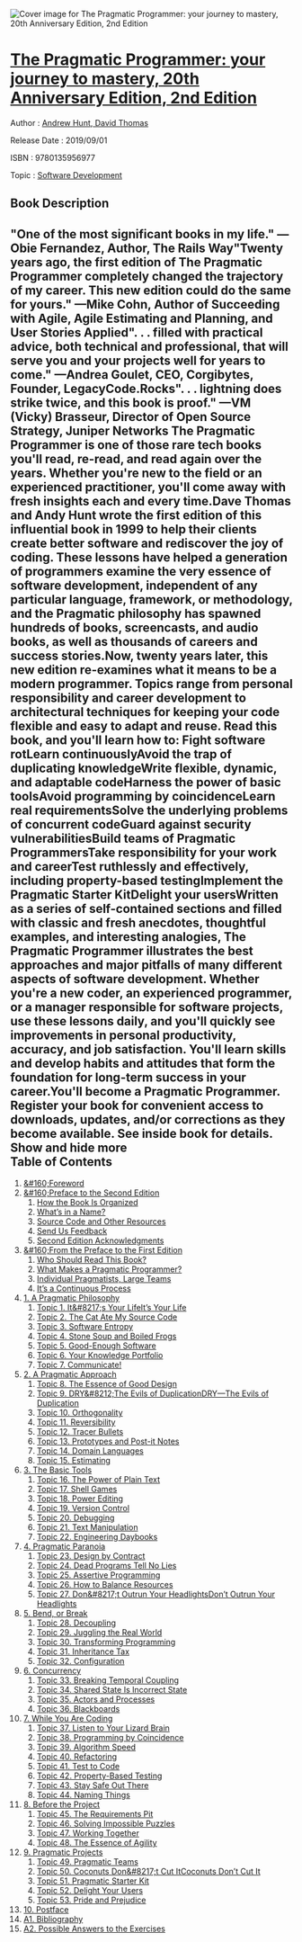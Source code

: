 ![Cover image for The Pragmatic Programmer: your journey to mastery, 20th Anniversary Edition, 2nd Edition](https://imgdetail.ebookreading.net/cover/cover/20200215/EB9780135956977.jpg)

[The Pragmatic Programmer: your journey to mastery, 20th Anniversary Edition, 2nd Edition](https://ebookreading.net/view/book/The+Pragmatic+Programmer%3A+your+journey+to+mastery%2C+20th+Anniversary+Edition%2C+2nd+Edition-EB9780135956977_1.html "The Pragmatic Programmer: your journey to mastery, 20th Anniversary Edition, 2nd Edition")
====================================================================================================================

Author : [Andrew Hunt](https://ebookreading.net/search/author/Andrew+Hunt),[ David Thomas](https://ebookreading.net/search/author/+David+Thomas)

Release Date : 2019/09/01

ISBN : 9780135956977

Topic : [Software Development](https://ebookreading.net/search/category/software-development)

Book Description
-----------------

 "One of the most significant books in my life." —Obie Fernandez, Author, The Rails Way"Twenty years ago, the first edition of The Pragmatic Programmer completely changed the trajectory of my career. This new edition could do the same for yours." —Mike Cohn, Author of Succeeding with Agile, Agile Estimating and Planning, and User Stories Applied". . . filled with practical advice, both technical and professional, that will serve you and your projects well for years to come." —Andrea Goulet, CEO, Corgibytes, Founder, LegacyCode.Rocks". . . lightning does strike twice, and this book is proof." —VM (Vicky) Brasseur, Director of Open Source Strategy, Juniper Networks
The Pragmatic Programmer is one of those rare tech books you'll read, re-read, and read again over the years. Whether you're new to the field or an experienced practitioner, you'll come away with fresh insights each and every time.Dave Thomas and Andy Hunt wrote the first edition of this influential book in 1999 to help their clients create better software and rediscover the joy of coding. These lessons have helped a generation of programmers examine the very essence of software development, independent of any particular language, framework, or methodology, and the Pragmatic philosophy has spawned hundreds of books, screencasts, and audio books, as well as thousands of careers and success stories.Now, twenty years later, this new edition re-examines what it means to be a modern programmer. Topics range from personal responsibility and career development to architectural techniques for keeping your code flexible and easy to adapt and reuse. Read this book, and you'll learn how to:
Fight software rotLearn continuouslyAvoid the trap of duplicating knowledgeWrite flexible, dynamic, and adaptable codeHarness the power of basic toolsAvoid programming by coincidenceLearn real requirementsSolve the underlying problems of concurrent codeGuard against security vulnerabilitiesBuild teams of Pragmatic ProgrammersTake responsibility for your work and careerTest ruthlessly and effectively, including property-based testingImplement the Pragmatic Starter KitDelight your usersWritten as a series of self-contained sections and filled with classic and fresh anecdotes, thoughtful examples, and interesting analogies, The Pragmatic Programmer illustrates the best approaches and major pitfalls of many different aspects of software development. Whether you're a new coder, an experienced programmer, or a manager responsible for software projects, use these lessons daily, and you'll quickly see improvements in personal productivity, accuracy, and job satisfaction. You'll learn skills and develop habits and attitudes that form the foundation for long-term success in your career.You'll become a Pragmatic Programmer.
Register your book for convenient access to downloads, updates, and/or corrections as they become available. See inside book for details.
        Show and hide more                
Table of Contents
-----------------

1. [&amp;#160;Foreword](https://ebookreading.net/view/book/The+Pragmatic+Programmer%3A+your+journey+to+mastery%2C+20th+Anniversary+Edition%2C+2nd+Edition-EB9780135956977_7.html#d24e137)
1. [&amp;#160;Preface to the Second Edition](https://ebookreading.net/view/book/The+Pragmatic+Programmer%3A+your+journey+to+mastery%2C+20th+Anniversary+Edition%2C+2nd+Edition-EB9780135956977_8.html#d24e193)
    1. [How the Book Is Organized](https://ebookreading.net/view/book/The+Pragmatic+Programmer%3A+your+journey+to+mastery%2C+20th+Anniversary+Edition%2C+2nd+Edition-EB9780135956977_9.html#d24e239)
    1. [What’s in a Name?](https://ebookreading.net/view/book/The+Pragmatic+Programmer%3A+your+journey+to+mastery%2C+20th+Anniversary+Edition%2C+2nd+Edition-EB9780135956977_10.html#d24e281)
    1. [Source Code and Other Resources](https://ebookreading.net/view/book/The+Pragmatic+Programmer%3A+your+journey+to+mastery%2C+20th+Anniversary+Edition%2C+2nd+Edition-EB9780135956977_11.html#d24e309)
    1. [Send Us Feedback](https://ebookreading.net/view/book/The+Pragmatic+Programmer%3A+your+journey+to+mastery%2C+20th+Anniversary+Edition%2C+2nd+Edition-EB9780135956977_12.html#d24e329)
    1. [Second Edition Acknowledgments](https://ebookreading.net/view/book/The+Pragmatic+Programmer%3A+your+journey+to+mastery%2C+20th+Anniversary+Edition%2C+2nd+Edition-EB9780135956977_13.html#d24e337)
1. [&amp;#160;From the Preface to the First Edition](https://ebookreading.net/view/book/The+Pragmatic+Programmer%3A+your+journey+to+mastery%2C+20th+Anniversary+Edition%2C+2nd+Edition-EB9780135956977_14.html#d24e375)
    1. [Who Should Read This Book?](https://ebookreading.net/view/book/The+Pragmatic+Programmer%3A+your+journey+to+mastery%2C+20th+Anniversary+Edition%2C+2nd+Edition-EB9780135956977_15.html#d24e419)
    1. [What Makes a Pragmatic Programmer?](https://ebookreading.net/view/book/The+Pragmatic+Programmer%3A+your+journey+to+mastery%2C+20th+Anniversary+Edition%2C+2nd+Edition-EB9780135956977_16.html#d24e427)
    1. [Individual Pragmatists, Large Teams](https://ebookreading.net/view/book/The+Pragmatic+Programmer%3A+your+journey+to+mastery%2C+20th+Anniversary+Edition%2C+2nd+Edition-EB9780135956977_17.html#d24e561)
    1. [It’s a Continuous Process](https://ebookreading.net/view/book/The+Pragmatic+Programmer%3A+your+journey+to+mastery%2C+20th+Anniversary+Edition%2C+2nd+Edition-EB9780135956977_18.html#d24e603)
1. [1. A Pragmatic Philosophy](https://ebookreading.net/view/book/The+Pragmatic+Programmer%3A+your+journey+to+mastery%2C+20th+Anniversary+Edition%2C+2nd+Edition-EB9780135956977_19.html#d24e636)
    1. [Topic 1. It&amp;#8217;s Your LifeIt’s Your Life](https://ebookreading.net/view/book/The+Pragmatic+Programmer%3A+your+journey+to+mastery%2C+20th+Anniversary+Edition%2C+2nd+Edition-EB9780135956977_20.html#its_your_life)
    1. [Topic 2. The Cat Ate My Source Code](https://ebookreading.net/view/book/The+Pragmatic+Programmer%3A+your+journey+to+mastery%2C+20th+Anniversary+Edition%2C+2nd+Edition-EB9780135956977_21.html#responsibility)
    1. [Topic 3. Software Entropy](https://ebookreading.net/view/book/The+Pragmatic+Programmer%3A+your+journey+to+mastery%2C+20th+Anniversary+Edition%2C+2nd+Edition-EB9780135956977_22.html#no_broken_windows)
    1. [Topic 4. Stone Soup and Boiled Frogs](https://ebookreading.net/view/book/The+Pragmatic+Programmer%3A+your+journey+to+mastery%2C+20th+Anniversary+Edition%2C+2nd+Edition-EB9780135956977_23.html#stone_soup)
    1. [Topic 5. Good-Enough Software](https://ebookreading.net/view/book/The+Pragmatic+Programmer%3A+your+journey+to+mastery%2C+20th+Anniversary+Edition%2C+2nd+Edition-EB9780135956977_24.html#good_enough_sw)
    1. [Topic 6. Your Knowledge Portfolio](https://ebookreading.net/view/book/The+Pragmatic+Programmer%3A+your+journey+to+mastery%2C+20th+Anniversary+Edition%2C+2nd+Edition-EB9780135956977_25.html#knowledge)
    1. [Topic 7. Communicate!](https://ebookreading.net/view/book/The+Pragmatic+Programmer%3A+your+journey+to+mastery%2C+20th+Anniversary+Edition%2C+2nd+Edition-EB9780135956977_26.html#communicate)
1. [2. A Pragmatic Approach](https://ebookreading.net/view/book/The+Pragmatic+Programmer%3A+your+journey+to+mastery%2C+20th+Anniversary+Edition%2C+2nd+Edition-EB9780135956977_27.html#d24e2545)
    1. [Topic 8. The Essence of Good Design](https://ebookreading.net/view/book/The+Pragmatic+Programmer%3A+your+journey+to+mastery%2C+20th+Anniversary+Edition%2C+2nd+Edition-EB9780135956977_28.html#essence_of_design)
    1. [Topic 9. DRY&amp;#8212;The Evils of DuplicationDRY—The Evils of Duplication](https://ebookreading.net/view/book/The+Pragmatic+Programmer%3A+your+journey+to+mastery%2C+20th+Anniversary+Edition%2C+2nd+Edition-EB9780135956977_29.html#dry)
    1. [Topic 10. Orthogonality](https://ebookreading.net/view/book/The+Pragmatic+Programmer%3A+your+journey+to+mastery%2C+20th+Anniversary+Edition%2C+2nd+Edition-EB9780135956977_30.html#orthogonality)
    1. [Topic 11. Reversibility](https://ebookreading.net/view/book/The+Pragmatic+Programmer%3A+your+journey+to+mastery%2C+20th+Anniversary+Edition%2C+2nd+Edition-EB9780135956977_31.html#reversi)
    1. [Topic 12. Tracer Bullets](https://ebookreading.net/view/book/The+Pragmatic+Programmer%3A+your+journey+to+mastery%2C+20th+Anniversary+Edition%2C+2nd+Edition-EB9780135956977_32.html#tracer_bullets)
    1. [Topic 13. Prototypes and Post-it Notes](https://ebookreading.net/view/book/The+Pragmatic+Programmer%3A+your+journey+to+mastery%2C+20th+Anniversary+Edition%2C+2nd+Edition-EB9780135956977_33.html#prototyping)
    1. [Topic 14. Domain Languages](https://ebookreading.net/view/book/The+Pragmatic+Programmer%3A+your+journey+to+mastery%2C+20th+Anniversary+Edition%2C+2nd+Edition-EB9780135956977_34.html#domain_languages)
    1. [Topic 15. Estimating](https://ebookreading.net/view/book/The+Pragmatic+Programmer%3A+your+journey+to+mastery%2C+20th+Anniversary+Edition%2C+2nd+Edition-EB9780135956977_35.html#learn_to_estimate)
1. [3. The Basic Tools](https://ebookreading.net/view/book/The+Pragmatic+Programmer%3A+your+journey+to+mastery%2C+20th+Anniversary+Edition%2C+2nd+Edition-EB9780135956977_36.html#d24e6748)
    1. [Topic 16. The Power of Plain Text](https://ebookreading.net/view/book/The+Pragmatic+Programmer%3A+your+journey+to+mastery%2C+20th+Anniversary+Edition%2C+2nd+Edition-EB9780135956977_37.html#plain_text)
    1. [Topic 17. Shell Games](https://ebookreading.net/view/book/The+Pragmatic+Programmer%3A+your+journey+to+mastery%2C+20th+Anniversary+Edition%2C+2nd+Edition-EB9780135956977_38.html#know_your_shell)
    1. [Topic 18. Power Editing](https://ebookreading.net/view/book/The+Pragmatic+Programmer%3A+your+journey+to+mastery%2C+20th+Anniversary+Edition%2C+2nd+Edition-EB9780135956977_39.html#get_good_at_editing)
    1. [Topic 19. Version Control](https://ebookreading.net/view/book/The+Pragmatic+Programmer%3A+your+journey+to+mastery%2C+20th+Anniversary+Edition%2C+2nd+Edition-EB9780135956977_40.html#version_control)
    1. [Topic 20. Debugging](https://ebookreading.net/view/book/The+Pragmatic+Programmer%3A+your+journey+to+mastery%2C+20th+Anniversary+Edition%2C+2nd+Edition-EB9780135956977_41.html#debug)
    1. [Topic 21. Text Manipulation](https://ebookreading.net/view/book/The+Pragmatic+Programmer%3A+your+journey+to+mastery%2C+20th+Anniversary+Edition%2C+2nd+Edition-EB9780135956977_42.html#text_manip)
    1. [Topic 22. Engineering Daybooks](https://ebookreading.net/view/book/The+Pragmatic+Programmer%3A+your+journey+to+mastery%2C+20th+Anniversary+Edition%2C+2nd+Edition-EB9780135956977_43.html#daybook)
1. [4. Pragmatic Paranoia](https://ebookreading.net/view/book/The+Pragmatic+Programmer%3A+your+journey+to+mastery%2C+20th+Anniversary+Edition%2C+2nd+Edition-EB9780135956977_44.html#paranoia)
    1. [Topic 23. Design by Contract](https://ebookreading.net/view/book/The+Pragmatic+Programmer%3A+your+journey+to+mastery%2C+20th+Anniversary+Edition%2C+2nd+Edition-EB9780135956977_45.html#dbc)
    1. [Topic 24. Dead Programs Tell No Lies](https://ebookreading.net/view/book/The+Pragmatic+Programmer%3A+your+journey+to+mastery%2C+20th+Anniversary+Edition%2C+2nd+Edition-EB9780135956977_46.html#crash_early)
    1. [Topic 25. Assertive Programming](https://ebookreading.net/view/book/The+Pragmatic+Programmer%3A+your+journey+to+mastery%2C+20th+Anniversary+Edition%2C+2nd+Edition-EB9780135956977_47.html#assertions)
    1. [Topic 26. How to Balance Resources](https://ebookreading.net/view/book/The+Pragmatic+Programmer%3A+your+journey+to+mastery%2C+20th+Anniversary+Edition%2C+2nd+Edition-EB9780135956977_48.html#balance_resources)
    1. [Topic 27. Don&amp;#8217;t Outrun Your HeadlightsDon’t Outrun Your Headlights](https://ebookreading.net/view/book/The+Pragmatic+Programmer%3A+your+journey+to+mastery%2C+20th+Anniversary+Edition%2C+2nd+Edition-EB9780135956977_49.html#headlights)
1. [5. Bend, or Break](https://ebookreading.net/view/book/The+Pragmatic+Programmer%3A+your+journey+to+mastery%2C+20th+Anniversary+Edition%2C+2nd+Edition-EB9780135956977_50.html#flexibility)
    1. [Topic 28. Decoupling](https://ebookreading.net/view/book/The+Pragmatic+Programmer%3A+your+journey+to+mastery%2C+20th+Anniversary+Edition%2C+2nd+Edition-EB9780135956977_51.html#coupling)
    1. [Topic 29. Juggling the Real World](https://ebookreading.net/view/book/The+Pragmatic+Programmer%3A+your+journey+to+mastery%2C+20th+Anniversary+Edition%2C+2nd+Edition-EB9780135956977_52.html#event)
    1. [Topic 30. Transforming Programming](https://ebookreading.net/view/book/The+Pragmatic+Programmer%3A+your+journey+to+mastery%2C+20th+Anniversary+Edition%2C+2nd+Edition-EB9780135956977_53.html#function_pipelines)
    1. [Topic 31. Inheritance Tax](https://ebookreading.net/view/book/The+Pragmatic+Programmer%3A+your+journey+to+mastery%2C+20th+Anniversary+Edition%2C+2nd+Edition-EB9780135956977_54.html#inheritance_tax)
    1. [Topic 32. Configuration](https://ebookreading.net/view/book/The+Pragmatic+Programmer%3A+your+journey+to+mastery%2C+20th+Anniversary+Edition%2C+2nd+Edition-EB9780135956977_55.html#configuration)
1. [6. Concurrency](https://ebookreading.net/view/book/The+Pragmatic+Programmer%3A+your+journey+to+mastery%2C+20th+Anniversary+Edition%2C+2nd+Edition-EB9780135956977_56.html#d24e16812)
    1. [Topic 33. Breaking Temporal Coupling](https://ebookreading.net/view/book/The+Pragmatic+Programmer%3A+your+journey+to+mastery%2C+20th+Anniversary+Edition%2C+2nd+Edition-EB9780135956977_58.html#temporal_coupling)
    1. [Topic 34. Shared State Is Incorrect State](https://ebookreading.net/view/book/The+Pragmatic+Programmer%3A+your+journey+to+mastery%2C+20th+Anniversary+Edition%2C+2nd+Edition-EB9780135956977_59.html#shared_state)
    1. [Topic 35. Actors and Processes](https://ebookreading.net/view/book/The+Pragmatic+Programmer%3A+your+journey+to+mastery%2C+20th+Anniversary+Edition%2C+2nd+Edition-EB9780135956977_60.html#actor_model)
    1. [Topic 36. Blackboards](https://ebookreading.net/view/book/The+Pragmatic+Programmer%3A+your+journey+to+mastery%2C+20th+Anniversary+Edition%2C+2nd+Edition-EB9780135956977_61.html#blackboards)
1. [7. While You Are Coding](https://ebookreading.net/view/book/The+Pragmatic+Programmer%3A+your+journey+to+mastery%2C+20th+Anniversary+Edition%2C+2nd+Edition-EB9780135956977_62.html#coding)
    1. [Topic 37. Listen to Your Lizard Brain](https://ebookreading.net/view/book/The+Pragmatic+Programmer%3A+your+journey+to+mastery%2C+20th+Anniversary+Edition%2C+2nd+Edition-EB9780135956977_63.html#listen_to_your_liza)
    1. [Topic 38. Programming by Coincidence](https://ebookreading.net/view/book/The+Pragmatic+Programmer%3A+your+journey+to+mastery%2C+20th+Anniversary+Edition%2C+2nd+Edition-EB9780135956977_64.html#coincidence)
    1. [Topic 39. Algorithm Speed](https://ebookreading.net/view/book/The+Pragmatic+Programmer%3A+your+journey+to+mastery%2C+20th+Anniversary+Edition%2C+2nd+Edition-EB9780135956977_65.html#algorithm_speed)
    1. [Topic 40. Refactoring](https://ebookreading.net/view/book/The+Pragmatic+Programmer%3A+your+journey+to+mastery%2C+20th+Anniversary+Edition%2C+2nd+Edition-EB9780135956977_66.html#refactor)
    1. [Topic 41. Test to Code](https://ebookreading.net/view/book/The+Pragmatic+Programmer%3A+your+journey+to+mastery%2C+20th+Anniversary+Edition%2C+2nd+Edition-EB9780135956977_67.html#test_to_build)
    1. [Topic 42. Property-Based Testing](https://ebookreading.net/view/book/The+Pragmatic+Programmer%3A+your+journey+to+mastery%2C+20th+Anniversary+Edition%2C+2nd+Edition-EB9780135956977_68.html#proptest)
    1. [Topic 43. Stay Safe Out There](https://ebookreading.net/view/book/The+Pragmatic+Programmer%3A+your+journey+to+mastery%2C+20th+Anniversary+Edition%2C+2nd+Edition-EB9780135956977_69.html#safety)
    1. [Topic 44. Naming Things](https://ebookreading.net/view/book/The+Pragmatic+Programmer%3A+your+journey+to+mastery%2C+20th+Anniversary+Edition%2C+2nd+Edition-EB9780135956977_70.html#naming)
1. [8. Before the Project](https://ebookreading.net/view/book/The+Pragmatic+Programmer%3A+your+journey+to+mastery%2C+20th+Anniversary+Edition%2C+2nd+Edition-EB9780135956977_71.html#d24e24296)
    1. [Topic 45. The Requirements Pit](https://ebookreading.net/view/book/The+Pragmatic+Programmer%3A+your+journey+to+mastery%2C+20th+Anniversary+Edition%2C+2nd+Edition-EB9780135956977_72.html#requirements)
    1. [Topic 46. Solving Impossible Puzzles](https://ebookreading.net/view/book/The+Pragmatic+Programmer%3A+your+journey+to+mastery%2C+20th+Anniversary+Edition%2C+2nd+Edition-EB9780135956977_73.html#outta_box)
    1. [Topic 47. Working Together](https://ebookreading.net/view/book/The+Pragmatic+Programmer%3A+your+journey+to+mastery%2C+20th+Anniversary+Edition%2C+2nd+Edition-EB9780135956977_74.html#working_together)
    1. [Topic 48. The Essence of Agility](https://ebookreading.net/view/book/The+Pragmatic+Programmer%3A+your+journey+to+mastery%2C+20th+Anniversary+Edition%2C+2nd+Edition-EB9780135956977_75.html#essence_of_agility)
1. [9. Pragmatic Projects](https://ebookreading.net/view/book/The+Pragmatic+Programmer%3A+your+journey+to+mastery%2C+20th+Anniversary+Edition%2C+2nd+Edition-EB9780135956977_76.html#d24e25700)
    1. [Topic 49. Pragmatic Teams](https://ebookreading.net/view/book/The+Pragmatic+Programmer%3A+your+journey+to+mastery%2C+20th+Anniversary+Edition%2C+2nd+Edition-EB9780135956977_77.html#teams)
    1. [Topic 50. Coconuts Don&amp;#8217;t Cut ItCoconuts Don’t Cut It](https://ebookreading.net/view/book/The+Pragmatic+Programmer%3A+your+journey+to+mastery%2C+20th+Anniversary+Edition%2C+2nd+Edition-EB9780135956977_78.html#do_what_works)
    1. [Topic 51. Pragmatic Starter Kit](https://ebookreading.net/view/book/The+Pragmatic+Programmer%3A+your+journey+to+mastery%2C+20th+Anniversary+Edition%2C+2nd+Edition-EB9780135956977_79.html#starter_kit)
    1. [Topic 52. Delight Your Users](https://ebookreading.net/view/book/The+Pragmatic+Programmer%3A+your+journey+to+mastery%2C+20th+Anniversary+Edition%2C+2nd+Edition-EB9780135956977_80.html#delight)
    1. [Topic 53. Pride and Prejudice](https://ebookreading.net/view/book/The+Pragmatic+Programmer%3A+your+journey+to+mastery%2C+20th+Anniversary+Edition%2C+2nd+Edition-EB9780135956977_81.html#jane_austen)
1. [10. Postface](https://ebookreading.net/view/book/The+Pragmatic+Programmer%3A+your+journey+to+mastery%2C+20th+Anniversary+Edition%2C+2nd+Edition-EB9780135956977_81.html#postface)
1. [A1. Bibliography](https://ebookreading.net/view/book/The+Pragmatic+Programmer%3A+your+journey+to+mastery%2C+20th+Anniversary+Edition%2C+2nd+Edition-EB9780135956977_84.html#d24e27793)
1. [A2. Possible Answers to the Exercises](https://ebookreading.net/view/book/The+Pragmatic+Programmer%3A+your+journey+to+mastery%2C+20th+Anniversary+Edition%2C+2nd+Edition-EB9780135956977_84.html#answers)
